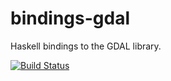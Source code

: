 bindings-gdal
=============

Haskell bindings to the GDAL library.

[![Build Status](https://travis-ci.org/albertov/bindings-gdal.svg?branch=master)](https://travis-ci.org/albertov/bindings-gdal)
